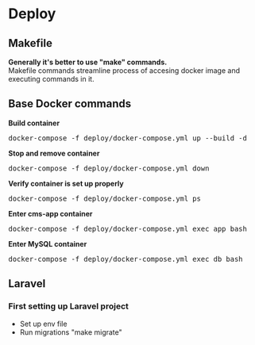 # Deploy

## Makefile
**Generally it's better to use "make" commands.**  
Makefile commands streamline process of accesing docker image and executing commands in it.

## Base Docker commands

**Build container**
<pre>
docker-compose -f deploy/docker-compose.yml up --build -d
</pre>

**Stop and remove container**
<pre>
docker-compose -f deploy/docker-compose.yml down
</pre>

**Verify container is set up properly**
<pre>
docker-compose -f deploy/docker-compose.yml ps
</pre>

**Enter cms-app container**
<pre>
docker-compose -f deploy/docker-compose.yml exec app bash
</pre>

**Enter MySQL container**
<pre>
docker-compose -f deploy/docker-compose.yml exec db bash
</pre>

## Laravel

### First setting up Laravel project
- Set up env file
- Run migrations "make migrate"